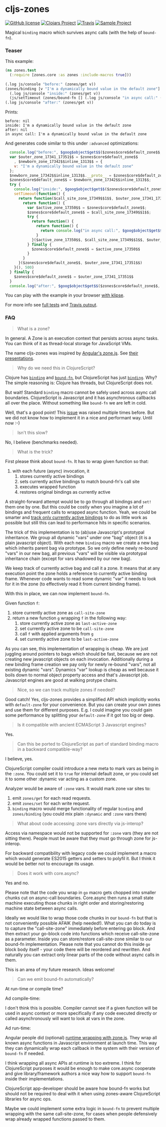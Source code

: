 # cljs-zones 

[![GitHub license](https://img.shields.io/github/license/binaryage/cljs-zones.svg)](license.txt) 
[![Clojars Project](https://img.shields.io/clojars/v/binaryage/zones.svg)](https://clojars.org/binaryage/zones) 
[![Travis](https://img.shields.io/travis/binaryage/cljs-zones.svg)](https://travis-ci.org/binaryage/cljs-zones) 
[![Sample Project](https://img.shields.io/badge/project-example-ff69b4.svg)](https://github.com/binaryage/cljs-zones-sample)

Magical `binding` macro which survives async calls (with the help of `bound-fn`).

### Teaser

This example:

```clojure
(ns zones.test
  (:require [zones.core :as zones :include-macros true]))
  
(.log js/console "before:" (zones/get v))
(zones/binding [v "I'm a dynamically bound value in the default zone"]
  (.log js/console "inside:" (zones/get v))
  (js/setTimeout (zones/bound-fn [] (.log js/console "in async call:" (zones/get v))) 500))
(.log js/console "after:" (zones/get v))

```

Prints:

```
before: nil
inside: I'm a dynamically bound value in the default zone
after: nil
in async call: I'm a dynamically bound value in the default zone
```

And generates code similar to this under `:advanced` optimizations:

```javascript
  console.log("before:", $goog$object$get$$($zones$core$default_zone$$, "v"));
  var $outer_zone_17341_17351$$ = $zones$core$default_zone$$
    , $newborn_zone_17342$$inline_1313$$ = {
    v: "I'm a dynamically bound value in the default zone"
  };
  $newborn_zone_17342$$inline_1313$$.__proto__ = $zones$core$default_zone$$;
  $zones$core$default_zone$$ = $newborn_zone_17342$$inline_1313$$;
  try {
    console.log("inside:", $goog$object$get$$($zones$core$default_zone$$, "v")),
    setTimeout(function() {
      return function($call_site_zone_17349$$1$$, $outer_zone_17341_17351$$1$$) {
        return function() {
          var $active_zone_17350$$ = $zones$core$default_zone$$;
          $zones$core$default_zone$$ = $call_site_zone_17349$$1$$;
          try {
            return function() {
              return function() {
                return console.log("in async call:", $goog$object$get$$($zones$core$default_zone$$, "v"))
              }
            }($active_zone_17350$$, $call_site_zone_17349$$1$$, $outer_zone_17341_17351$$1$$).apply(null , arguments)
          } finally {
            $zones$core$default_zone$$ = $active_zone_17350$$
          }
        }
      }($zones$core$default_zone$$, $outer_zone_17341_17351$$)
    }(), 500)
  } finally {
    $zones$core$default_zone$$ = $outer_zone_17341_17351$$
  }
  console.log("after:", $goog$object$get$$($zones$core$default_zone$$, "v"));
```

You can play with the example in your browser [with klipse][1].

For more info see [full tests](test/src/tests/zones/tests/core.cljs) and [Travis output](https://travis-ci.org/binaryage/cljs-zones).

### FAQ

> What is a zone?

In general. A Zone is an execution context that persists across async tasks. You can think of it as thread-local storage for JavaScript VMs.

The name cljs-zones was inspired by [Angular's zone.js][3]. See [their presentations][4]. 

> Why do we need this in ClojureScript?
 
Clojure has [`binding`][5] and [`bound-fn`][6], but ClojureScript has just [`binding`][7]. 
Why? The simple reasoning is: Clojure has threads, but ClojureScript does not. 

But wait! Standard `binding` macro cannot be safely used across async call boundaries. 
ClojureScript is Javascript and it has asynchronous callbacks all over the place. 
Without something like `bound-fn` we are left in cold.
 
Well, that's a good point! This [issue](http://dev.clojure.org/jira/browse/CLJS-1634) was raised multiple times before. 
But we did not know how to implement it in a nice and performant way. Until now :-)

> Isn't this slow?

No, I believe (benchmarks needed).

> What is the trick?

First please think about `bound-fn`. It has to wrap given function so that:

  1. with each future (async) invocation, it
      1. stores currently active bindings
      2. sets currently active bindings to match bound-fn's call site
      3. executes wrapped function
      4. restores original bindings as currently active
 
A straight-forward attempt would be to go through all bindings and `set!` them one by one. But this could be costly when you
 imagine a lot of bindings and frequent calls to wrapped async function. Yeah, we could be smarter and [track only currently active
  bindings][2] to do as little work as possible but still this can lead to performance hits in specific scenarios.

The trick of this implementation is to (ab)use Javascript's prototypal inheritance. We group all dynamic "vars" under one
"bag" object (it is a plain javascript object). With each new `binding` macro we create a new bag which inherits 
parent bag via prototype. So we only define newly re-bound "vars" in our new bag, all previous "vars" will be visible 
via prototypal inheritance chain (except for vars shadowed by our new bag). 

We keep track of currently active bag and call it a zone. It means that at any execution point the zone holds a reference 
to currently active binding frame. Whenever code wants to read some dynamic "var" it needs to look for it in the zone 
(to effectively read it from current binding frame).
 
With this in place, we can now implement `bound-fn`.
  
  Given function `f`:
  
  1. store currently active zone as `call-site-zone`
  2. return a new function `g` wrapping `f` in the following way:
     1. store currently active zone as `last-active-zone`
     2. set currently active zone to be `call-site-zone`
     3. call `f` with applied arguments from `g`
     4. set currently active zone to be `last-active-zone`
     
As you can see, this implementation of wrapping is cheap. We are just juggling around pointers to bags which should be fast, 
because we are not creating new javascript objects on each invocation. Additionally during a new binding frame creation 
we pay only for newly re-bound "vars", not all existing dynamic "vars". Dynamics "var" lookup is cheap as well because 
it boils down to normal object property access and that's Javascript job. Javascript engines are good at walking protype chains.

> Nice, so we can track multiple zones if needed?

Good catch! Yes, cljs-zones provides a simplified API which implicitly works with `default-zone` for your convenience. 
But you can create your own zones and use them for different purposes. E.g. I could imagine you could gain some performance 
by splitting your `default-zone` if it got too big or deep.
  
> Is it compatible with ancient ECMAScript 3 Javascript engines?

Yes.

> Can this be ported to ClojureScript as part of standard binding macro in a backward compatible-way?

I believe, yes.

ClojureScript compiler could introduce a new meta to mark vars as being in the `:zone`. You could set it to `true` 
for internal default zone, or you could set it to some other :dynamic var acting as a custom zone.

Analyzer would be aware of `:zone` vars. It would mark zone var sites to:

  1. emit `zones/get` for each read requests. 
  2. emit `zones/set` for each write request.
  3. `binding` macro would merge functionality of regular `binding` and `zones/binding` (you could mix plain `:dynamic` and `:zone` vars there)

> What about code accessing :zone vars directly via js-interop?

Access via namespace would not be supported for `:zone` vars (they are not sitting there). 
People must be aware that they must go through zone for js-interop. 

For backward compatibility with legacy code we could implement a macro which would
generate ES2015 getters and setters to polyfil it. But I think it would be better not to encourage its usage.

> Does it work with core.async?

Yes and no. 

Please note that the code you wrap in `go` macro gets chopped into smaller chunks cut on async-call boundaries. 
Core.async then runs a small state machine executing those chunks in right order and storing/restoring machine state between async calls.

Ideally we would like to wrap those code chunks in our `bound-fn` but that is not conveniently possible AFAIK (help needed!).
What you can do today is to capture the "call-site-zone" immediately before entering go block. And then extract your 
go-block code into functions which receive call-site-zone as a parameter. Inside you can store/restore call-site-zone similar
to our bound-fn implementation. Please note that you cannot do this inside `go` block body itself - your code there will be
reordered and rewritten. And naturally you can extract only linear parts of the code without async calls in them.
  
This is an area of my future research. Ideas welcome!

> Can we emit bound-fn automatically?

At run-time or compile time?

Ad compile-time:

I don't think this is possible. Compiler cannot see if a given function will be used in async context or more specifically 
if any code executed directly or called asynchronously will want to look at vars in the zone.

Ad run-time:

Angular people did (optional) [runtime wrapping with zone.js][8]. They wrap all known async functions in Javascript environment at launch time.
This way they can dynamically wrap each callback in the system with their version of `bound-fn` if needed.
 
I think wrapping all async APIs at runtime is too extreme. I think for ClojureScript purposes it would be enough to make core.async
cooperate and give library/framework authors a nice way how to support `bound-fn` inside their implementations.
 
ClojureScript app-developer should be aware how bound-fn works but should not be required to deal with it 
when using zones-aware ClojureScript libraries for async ops.

Maybe we could implement some extra logic in `bound-fn` to prevent multiple wrapping with the same call-site-zone, for
cases when people defensively wrap already wrapped functions passed to them.

[1]: http://app.klipse.tech/?cljs_in.gist=darwin/1e31b0c33f1ca0e6e0e475b51f95b424&external-libs=%5Bhttps://raw.githubusercontent.com/binaryage/cljs-zones/master/src/lib%5D
[2]: https://gist.github.com/whilo/a8ef2cd3f0e033d3973880a2001be32a
[3]: https://github.com/angular/zone.js
[4]: https://www.youtube.com/watch?v=3IqtmUscE_U
[5]: https://clojuredocs.org/clojure.core/binding
[6]: https://clojuredocs.org/clojure.core/bound-fn
[7]: http://cljs.github.io/api/cljs.core/#binding
[8]: https://github.com/angular/zone.js/blob/571a4c771435eea82e35cd0a526917c23288e8ae/lib/zone.ts#L25-L52
